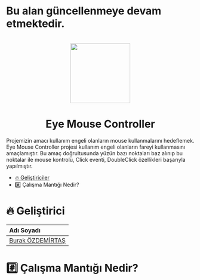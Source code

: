 # Bu alan güncellenmeye devam etmektedir.
<br>
<div align="center">
<img src="https://user-images.githubusercontent.com/33163650/209447604-e6777409-d517-45a7-abc6-4a24eb620966.png" width="160" height="160">
</div>

<h1 align="center"> Eye Mouse Controller </h1>

Projemizin amacı kullanım engeli olanların mouse kullanmalarını hedeflemek. Eye Mouse Controller projesi kullanım engeli olanların fareyi kullanmasını amaçlamıştır. Bu amaç doğrultusunda yüzün bazı noktaları baz alınıp bu noktalar ile mouse kontrolü, Click eventi, DoubleClick özellikleri başarıyla yapılmıştır.

* [:fire: Geliştiriciler](#fire-geliştiriciler)
* :hash: Çalışma Mantığı Nedir?

# :fire: Geliştirici
| Adı Soyadı | 
| :--- | 
| [Burak ÖZDEMİRTAŞ](https://github.com/burakozdemirtas) |

# :hash: Çalışma Mantığı Nedir?
